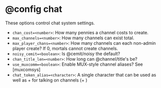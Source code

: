 # @config chat
These options control chat system settings.

- `chan_cost=<number>`: How many pennies a channel costs to create.
- `max_channels=<number>`: How many channels can exist total.
- `max_player_chans=<number>`: How many channels can each non-admin player create? If 0, mortals cannot create channels.
- `noisy_cemit=<boolean>`: Is @cemit/noisy the default?
- `chan_title_len=<number>`: How long can @channel/title's be?
- `use_muxcomm=<boolean>`: Enable MUX-style channel aliases? See [muxcomsys]
- `chat_token_alias=<character>`: A single character that can be used as well as + for talking on channels (+<chan> <msg>)


